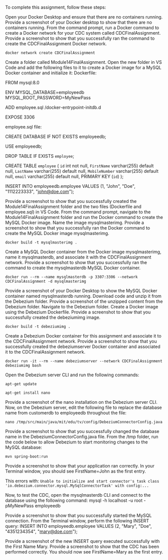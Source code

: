 To complete this assignment, follow these steps:

Open your Docker Desktop and ensure that there are no containers running. Provide a screenshot of your Docker desktop to show that there are no containers running.
From the command prompt, run a Docker command to create a Docker network for your CDC system called CDCFinalAssignment. Provide a screenshot to show that you successfully ran the command to create the CDCFinalAssignment Docker network.

`docker network create CDCFinalAssignment`

Create a folder called Module14FinalAssignment. Open the new folder in VS Code and add the following files to it to create a Docker image for a MySQL Docker container and initialize it:
Dockerfile:

FROM mysql:8.0
 
ENV MYSQL_DATABASE=employeedb \
    MYSQL_ROOT_PASSWORD=MyNewPass
 
ADD employee.sql /docker-entrypoint-initdb.d
 
EXPOSE 3306

employee.sql file:

CREATE DATABASE IF NOT EXISTS employeedb;
 
USE employeedb;
 
DROP TABLE IF EXISTS `employee`;
 
CREATE TABLE `employee` (
   `id` int not null,
   `FirstName` varchar(255) default null,
   `LastName` varchar(255) default null,
   `MobileNumber` varchar(255) default null,
   `email` varchar(255) default null,
   PRIMARY KEY (`id`)
);
 
INSERT INTO employeedb.employee VALUES (1, "John", "Doe", "1112223333", "john@doe.com");

Provide a screenshot to show that you successfully created the Module14FinalAssignment folder and the two files (Dockerfile and employee.sql) in VS Code.
From the command prompt, navigate to the Module14FinalAssignment folder and run the Docker command to create the MySQL Docker image. Name the image mysqlmasterimg. Provide a screenshot to show that you successfully ran the Docker command to create the MySQL Docker image mysqlmasterimg.

`docker build -t mysqlmasterimg .`

Create a MySQL Docker container from the Docker image mysqlmasterimg, name it mysqlmasterdb, and associate it with the CDCFinalAssignment network. Provide a screenshot to show that you successfully ran the command to create the mysqlmasterdb MySQL Docker container.

`docker run --rm --name mysqlmasterdb -p 3307:3306 --network CDCFinalAssignment -d mysqlmasterimg`

Provide a screenshot of your Docker Desktop to show the MySQL Docker container named mysqlmasterdb running.
Download code and unzip it from the Debezium folder. Provide a screenshot of the unzipped content from the Debezium folder.
Navigate to the Debezium folder. Create a Docker image using the Debezium Dockerfile. Provide a screenshot to show that you successfully created the debeziumimg image.

`docker build -t debeziumimg .`

Create a Debezium Docker container for this assignment and associate it to the CDCFinalAssignment network. Provide a screenshot to show that you successfully created the debeziumserver Docker container and associated it to the CDCFinalAssignment network.

`docker run -it --rm --name debeziumserver --network CDCFinalAssignment debeziumimg bash`

Open the Debezium server CLI and run the following commands:

`apt-get update`

`apt-get install nano`

Provide a screenshot of the nano installation on the Debezium server CLI.
Now, on the Debezium server, edit the following file to replace the database name from customerdb to employeedb throughout the file:

`nano /tmp/src/main/java/mit/edu/tv/config/DebeziumConnectorConfig.java`

Provide a screenshot to show that you successfully changed the database name in the DebeziumConnectorConfig.java file.
From the /tmp folder, run the code below to allow Debezium to start monitoring changes to the MySQL database:

`mvn spring-boot:run`

Provide a screenshot to show that your application ran correctly. In your Terminal window, you should see FirstName=John as the first entry.

This errors with:
`Unable to initialize and start connector's task class 'io.debezium.connector.mysql.MySqlConnectorTask' with config:... `

Now, to test the CDC, open the mysqlmasterdb CLI and connect to the database using the following command:
mysql -h localhost -u root -pMyNewPass employeedb

Provide a screenshot to show that you successfully started the MySQL connection.
From the Terminal window, perform the following INSERT query:
INSERT INTO employeedb.employee VALUES (2, "Mary", "Doe", "4351234354", "mary@doe.com");

Provide a screenshot of the new INSERT query executed successfully with the First Name Mary.
Provide a screenshot to show that the CDC has been performed correctly. You should now see FirstName=Mary as the first entry.